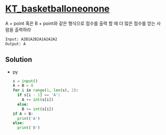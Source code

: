 # [KT_basketballoneonone](https://open.kattis.com/problems/basketballoneonone)

A + point 혹은 B + point와 같은 형식으로 점수를 출력 할 때 더 많은 점수를 얻는 사람을 출력하라

```txt
Input: A2B1A2B2A1A2A2A2
Output: A
```

## Solution

* py

  ```py
  s = input()
  A = B = 0
  for i in range(1, len(s), 2):
    if s[i - 1] == 'A':
      A += int(s[i])
    else:
      B += int(s[i])
  if A > B:
    print('A')
  else:
    print('B')
  ```
